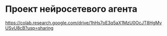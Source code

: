 # Проект нейросетевого агента

https://colab.research.google.com/drive/1hHs7oE3q5aX1MzU0OcJT8HgMvUSvU8cB?usp=sharing
